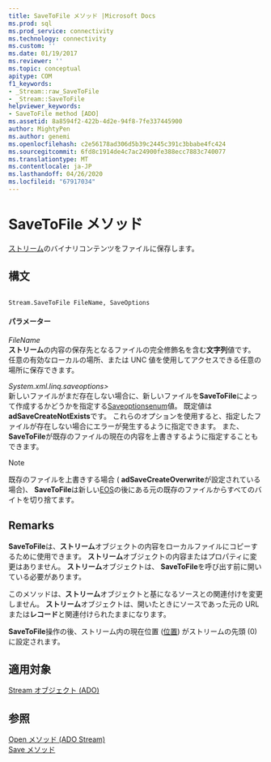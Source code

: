 ```yaml
---
title: SaveToFile メソッド |Microsoft Docs
ms.prod: sql
ms.prod_service: connectivity
ms.technology: connectivity
ms.custom: ''
ms.date: 01/19/2017
ms.reviewer: ''
ms.topic: conceptual
apitype: COM
f1_keywords:
- _Stream::raw_SaveToFile
- _Stream::SaveToFile
helpviewer_keywords:
- SaveToFile method [ADO]
ms.assetid: 8a8594f2-422b-4d2e-94f8-7fe337445900
author: MightyPen
ms.author: genemi
ms.openlocfilehash: c2e56178ad306d5b39c2445c391c3bbabe4fc424
ms.sourcegitcommit: 6fd8c1914de4c7ac24900fe388ecc7883c740077
ms.translationtype: MT
ms.contentlocale: ja-JP
ms.lasthandoff: 04/26/2020
ms.locfileid: "67917034"
---
```

# <a name="savetofile-method"></a>SaveToFile メソッド
[ストリーム](../../../ado/reference/ado-api/stream-object-ado.md)のバイナリコンテンツをファイルに保存します。  
  
## <a name="syntax"></a>構文  
  
```  
  
Stream.SaveToFile FileName, SaveOptions  
```  
  
#### <a name="parameters"></a>パラメーター  
 *FileName*  
 **ストリーム**の内容の保存先となるファイルの完全修飾名を含む**文字列**値です。 任意の有効なローカルの場所、または UNC 値を使用してアクセスできる任意の場所に保存できます。  
  
 *System.xml.linq.saveoptions>*  
 新しいファイルがまだ存在しない場合に、新しいファイルを**SaveToFile**によって作成するかどうかを指定する[Saveoptionsenum](../../../ado/reference/ado-api/saveoptionsenum.md)値。 既定値は**adSaveCreateNotExists**です。 これらのオプションを使用すると、指定したファイルが存在しない場合にエラーが発生するように指定できます。 また、 **SaveToFile**が既存のファイルの現在の内容を上書きするように指定することもできます。  
  
> [!NOTE]
>  既存のファイルを上書きする場合 ( **adSaveCreateOverwrite**が設定されている場合)、 **SaveToFile**は新しい[EOS](../../../ado/reference/ado-api/eos-property.md)の後にある元の既存のファイルからすべてのバイトを切り捨てます。  
  
## <a name="remarks"></a>Remarks  
 **SaveToFile**は、**ストリーム**オブジェクトの内容をローカルファイルにコピーするために使用できます。 **ストリーム**オブジェクトの内容またはプロパティに変更はありません。 **ストリーム**オブジェクトは、 **SaveToFile**を呼び出す前に開いている必要があります。  
  
 このメソッドは、**ストリーム**オブジェクトと基になるソースとの関連付けを変更しません。 **ストリーム**オブジェクトは、開いたときにソースであった元の URL または**レコード**と関連付けられたままになります。  
  
 **SaveToFile**操作の後、ストリーム内の現在位置 ([位置](../../../ado/reference/ado-api/position-property-ado.md)) がストリームの先頭 (0) に設定されます。  
  
## <a name="applies-to"></a>適用対象  
 [Stream オブジェクト (ADO)](../../../ado/reference/ado-api/stream-object-ado.md)  
  
## <a name="see-also"></a>参照  
 [Open メソッド (ADO Stream)](../../../ado/reference/ado-api/open-method-ado-stream.md)   
 [Save メソッド](../../../ado/reference/ado-api/save-method.md)
